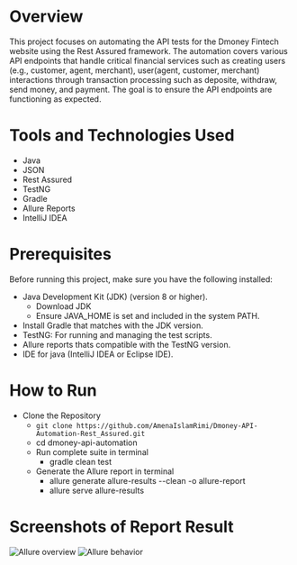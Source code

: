 # Overview
This project focuses on automating the API tests for the Dmoney Fintech website using the Rest Assured framework. The automation covers various API endpoints that handle critical financial services such as creating users (e.g., customer, agent, merchant), user(agent, customer, merchant) interactions through transaction processing such as deposite, withdraw, send money, and payment. The goal is to ensure the API endpoints are functioning as expected.

# Tools and Technologies Used
- Java
- JSON
- Rest Assured 
- TestNG
- Gradle
- Allure Reports
- IntelliJ IDEA

# Prerequisites
Before running this project, make sure you have the following installed:
- Java Development Kit (JDK) (version 8 or higher).
  - Download JDK
  - Ensure JAVA_HOME is set and included in the system PATH.
- Install Gradle that matches with the JDK version.
- TestNG: For running and managing the test scripts.
- Allure reports thats compatible with the TestNG version.
- IDE for java (IntelliJ IDEA or Eclipse IDE).

# How to Run
- Clone the Repository
  - ```git clone https://github.com/AmenaIslamRimi/Dmoney-API-Automation-Rest_Assured.git```
  - cd dmoney-api-automation
  - Run complete suite in terminal
    - gradle clean test
  - Generate the Allure report in terminal
    - allure generate allure-results --clean -o allure-report
    - allure serve allure-results

# Screenshots of Report Result
![Allure overview](https://i.postimg.cc/GhxK5SGT/allure-overview-restassured.png)
![Allure behavior](https://i.postimg.cc/4dcbb8Xd/allure-behavior-restassured.png)


      
